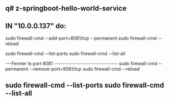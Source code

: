 q# z-springboot-hello-world-service
-----------------------------------------------------
IN "10.0.0.137" do:
-----------------------------------------------------
sudo firewall-cmd --add-port=8081/tcp --permanent
sudo firewall-cmd --reload

sudo firewall-cmd --list-ports
sudo firewall-cmd --list-all

---Fermer le port 8081 -------------------------------
sudo firewall-cmd --permanent --remove-port=8081/tcp
sudo firewall-cmd --reload

sudo firewall-cmd --list-ports
sudo firewall-cmd --list-all
-----------------------------------------------------
